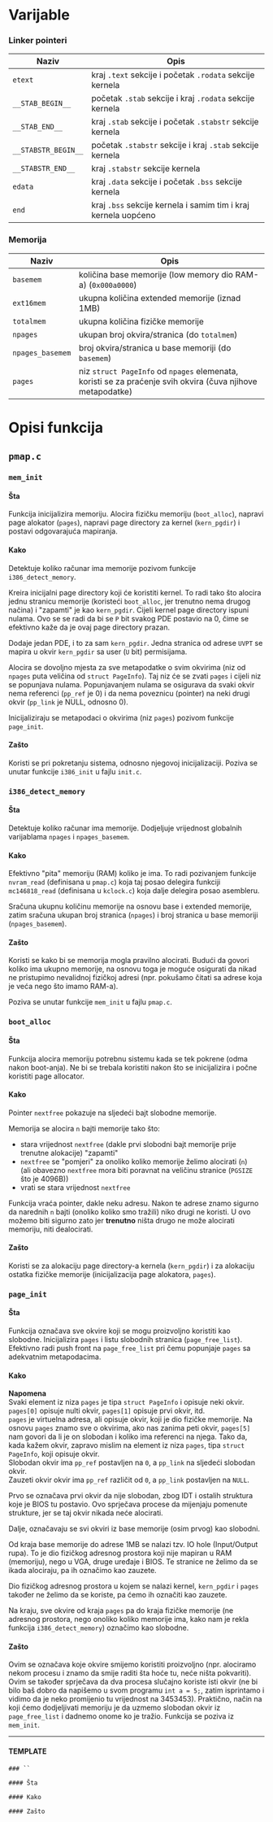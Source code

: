 # Varijable

### Linker pointeri
| Naziv               | Opis
| ------------------- | ----
| `etext`             | kraj `.text` sekcije i početak `.rodata` sekcije kernela
| `__STAB_BEGIN__`    | početak `.stab` sekcije i kraj `.rodata` sekcije kernela
| `__STAB_END__`      | kraj `.stab` sekcije i početak `.stabstr` sekcije kernela
| `__STABSTR_BEGIN__` | početak `.stabstr` sekcije i kraj `.stab` sekcije kernela
| `__STABSTR_END__`   | kraj `.stabstr` sekcije kernela
| `edata`             | kraj `.data` sekcije i početak `.bss` sekcije kernela
| `end`               | kraj `.bss` sekcije kernela i samim tim i kraj kernela uopćeno

### Memorija
| Naziv            | Opis
| ---------------- | ----
| `basemem`        | količina base memorije (low memory dio RAM-a) (`0x000a0000`)
| `ext16mem`       | ukupna količina extended memorije (iznad 1MB)
| `totalmem`       | ukupna količina fizičke memorije
| `npages`         | ukupan broj okvira/stranica (do `totalmem`)
| `npages_basemem` | broj okvira/stranica u base memoriji (do `basemem`)
| `pages`          | niz `struct PageInfo` od `npages` elemenata, koristi se za praćenje svih okvira (čuva njihove metapodatke)

# Opisi funkcija

## `pmap.c`


### `mem_init`

#### Šta
Funkcija inicijalizira memoriju.
Alocira fizičku memoriju (`boot_alloc`), napravi page alokator (`pages`), napravi page directory za kernel (`kern_pgdir`) i postavi odgovarajuća mapiranja.

#### Kako
Detektuje koliko računar ima memorije pozivom funkcije `i386_detect_memory`.

Kreira inicijalni page directory koji će koristiti kernel.
To radi tako što alocira jednu stranicu memorije (koristeći `boot_alloc`, jer trenutno nema drugog načina) i "zapamti" je kao `kern_pgdir`.
Cijeli kernel page directory ispuni nulama.
Ovo se se radi da bi se `P` bit svakog PDE postavio na 0, čime se efektivno kaže da je ovaj page directory prazan.

Dodaje jedan PDE, i to za sam `kern_pgdir`.
Jedna stranica od adrese `UVPT` se mapira u okvir `kern_pgdir` sa user (`U` bit) permisijama.

Alocira se dovoljno mjesta za sve metapodatke o svim okvirima (niz od `npages` puta veličina od `struct PageInfo`).
Taj niz će se zvati `pages` i cijeli niz se popunjava nulama.
Popunjavanjem nulama se osigurava da svaki okvir nema referenci (`pp_ref` je 0) i da nema poveznicu (pointer) na neki drugi okvir (`pp_link` je NULL, odnosno 0).

Inicijaliziraju se metapodaci o okvirima (niz `pages`) pozivom funkcije `page_init`.

#### Zašto
Koristi se pri pokretanju sistema, odnosno njegovoj inicijalizaciji.
Poziva se unutar funkcije `i386_init` u fajlu `init.c`.


### `i386_detect_memory`

#### Šta
Detektuje koliko računar ima memorije.
Dodjeljuje vrijednost globalnih varijablama `npages` i `npages_basemem`.

#### Kako
Efektivno "pita" memoriju (RAM) koliko je ima.
To radi pozivanjem funkcije `nvram_read` (definisana u `pmap.c`) 
koja taj posao delegira funkciji `mc146818_read` (definisana u `kclock.c`) 
koja dalje delegira posao asembleru.

Sračuna ukupnu količinu memorije na osnovu base i extended memorije,
zatim sračuna ukupan broj stranica (`npages`) i broj stranica u base memoriji (`npages_basemem`).

#### Zašto
Koristi se kako bi se memorija mogla pravilno alocirati.
Budući da govori koliko ima ukupno memorije, na osnovu toga je moguće osigurati da nikad ne pristupimo nevalidnoj fizičkoj adresi 
(npr. pokušamo čitati sa adrese koja je veća nego što imamo RAM-a).

Poziva se unutar funkcije `mem_init` u fajlu `pmap.c`.


### `boot_alloc`

#### Šta
Funkcija alocira memoriju potrebnu sistemu kada se tek pokrene (odma nakon boot-anja).
Ne bi se trebala koristiti nakon što se inicijalizira i počne koristiti page allocator.

#### Kako
Pointer `nextfree` pokazuje na sljedeći bajt slobodne memorije.

Memorija se alocira `n` bajti memorije tako što:
- stara vrijednost `nextfree` (dakle prvi slobodni bajt memorije prije trenutne alokacije) "zapamti"
- `nextfree` se "pomjeri" za onoliko koliko memorije želimo alocirati (`n`) \
  (ali obavezno `nextfree` mora biti poravnat na veličinu stranice (`PGSIZE` što je 4096B))
- vrati se stara vrijednost `nextfree`

Funkcija vraća pointer, dakle neku adresu.
Nakon te adrese znamo sigurno da narednih `n` bajti (onoliko koliko smo tražili) niko drugi ne koristi.
U ovo možemo biti sigurno zato jer **trenutno** ništa drugo ne može alocirati memoriju, niti dealocirati.

#### Zašto
Koristi se za alokaciju page directory-a kernela (`kern_pgdir`) i za alokaciju ostatka fizičke memorije (inicijalizacija page alokatora, `pages`).


### `page_init`

#### Šta
Funkcija označava sve okvire koji se mogu proizvoljno koristiti kao slobodne.
Inicijalizira `pages` i listu slobodnih stranica (`page_free_list`).
Efektivno radi push front na `page_free_list` pri čemu popunjaje `pages` sa adekvatnim metapodacima.

#### Kako
**Napomena**\
Svaki element iz niza `pages` je tipa `struct PageInfo` i opisuje neki okvir. \
`pages[0]` opisuje nulti okvir, `pages[1]` opisuje prvi okvir, itd. \
`pages` je virtuelna adresa, ali opisuje okvir, koji je dio fizičke memorije.
Na osnovu `pages` znamo sve o okvirima, ako nas zanima peti okvir, `pages[5]` nam govori da li je on slobodan i koliko ima referenci na njega.
Tako da, kada kažem okvir, zapravo mislim na element iz niza `pages`, tipa `struct PageInfo`, koji opisuje okvir. \
Slobodan okvir ima `pp_ref` postavljen na `0`, a `pp_link` na sljedeći slobodan okvir. \
Zauzeti okvir okvir ima `pp_ref` različit od `0`, a `pp_link` postavljen na `NULL`.

Prvo se označava prvi okvir da nije slobodan, zbog IDT i ostalih struktura koje je BIOS tu postavio.
Ovo sprječava procese da mijenjaju pomenute strukture, jer se taj okvir nikada neće alocirati.

Dalje, označavaju se svi okviri iz base memorije (osim prvog) kao slobodni.

Od kraja base memorije do adrese 1MB se nalazi tzv. IO hole (Input/Output rupa).
To je dio fizičkog adresnog prostora koji nije mapiran u RAM (memoriju), nego u VGA, druge uređaje i BIOS.
Te stranice ne želimo da se ikada alociraju, pa ih označimo kao zauzete.

Dio fizičkog adresnog prostora u kojem se nalazi kernel, `kern_pgdir` i `pages` također ne želimo da se koriste, pa ćemo ih označiti kao zauzete.

Na kraju, sve okvire od kraja `pages` pa do kraja fizičke memorije 
(ne adresnog prostora, nego onoliko koliko memorije ima, kako nam je rekla funkcija `i386_detect_memory`) označimo kao slobodne.

#### Zašto
Ovim se označava koje okvire smijemo koristiti proizvoljno (npr. alociramo nekom procesu i znamo da smije raditi šta hoće tu, neće ništa pokvariti).
Ovim se također sprječava da dva procesa slučajno koriste isti okvir 
(ne bi bilo baš dobro da napišemo u svom programu `int a = 5;`, zatim isprintamo i vidimo da je neko promijenio tu vrijednost na 3453453).
Praktično, način na koji ćemo dodjeljivati memoriju je da uzmemo slobodan okvir iz `page_free_list` i dadnemo onome ko je tražio.
Funkcija se poziva iz `mem_init`.


---
#### TEMPLATE
```
### ``

#### Šta

#### Kako

#### Zašto

```
